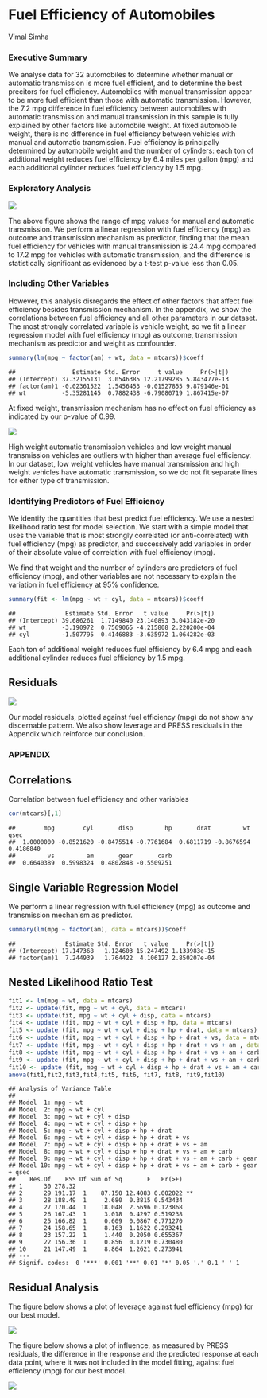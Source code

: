 Fuel Efficiency of Automobiles
================
Vimal Simha

### Executive Summary

We analyse data for 32 automobiles to determine whether manual or automatic transmission is more fuel efficient, and to determine the best precitors for fuel efficiency. Automobiles with manual transmission appear to be more fuel efficient than those with automatic transmission. However, the 7.2 mpg difference in fuel efficiency between automobiles with automatic transmission and manual transmission in this sample is fully explained by other factors like automobile weight. At fixed automobile weight, there is no difference in fuel efficiency between vehicles with manual and automatic transmission. Fuel efficiency is principally determined by automobile weight and the number of cylinders: each ton of additional weight reduces fuel efficiency by 6.4 miles per gallon (mpg) and each additional cylinder reduces fuel efficiency by 1.5 mpg.

### Exploratory Analysis

![](Auto-FuelEfficiency_files/figure-markdown_github/unnamed-chunk-1-1.png)

The above figure shows the range of mpg values for manual and automatic transmission. We perform a linear regression with fuel efficiency (mpg) as outcome and transmission mechanism as predictor, finding that the mean fuel efficiency for vehicles with manual transmission is 24.4 mpg compared to 17.2 mpg for vehicles with automatic transmission, and the difference is statistically significant as evidenced by a t-test p-value less than 0.05.

### Including Other Variables

However, this analysis disregards the effect of other factors that affect fuel efficiency besides transmission mechanism. In the appendix, we show the correlations between fuel efficiency and all other parameters in our dataset. The most strongly correlated variable is vehicle weight, so we fit a linear regression model with fuel efficiency (mpg) as outcome, transmission mechanism as predictor and weight as confounder.

``` r
summary(lm(mpg ~ factor(am) + wt, data = mtcars))$coeff
```

    ##                Estimate Std. Error     t value     Pr(>|t|)
    ## (Intercept) 37.32155131  3.0546385 12.21799285 5.843477e-13
    ## factor(am)1 -0.02361522  1.5456453 -0.01527855 9.879146e-01
    ## wt          -5.35281145  0.7882438 -6.79080719 1.867415e-07

At fixed weight, transmission mechanism has no effect on fuel efficiency as indicated by our p-value of 0.99.

![](Auto-FuelEfficiency_files/figure-markdown_github/unnamed-chunk-3-1.png)

High weight automatic transmission vehicles and low weight manual transmission vehicles are outliers with higher than average fuel efficiency. In our dataset, low weight vehicles have manual transmission and high weight vehicles have automatic transmission, so we do not fit separate lines for either type of transmission.

### Identifying Predictors of Fuel Efficiency

We identify the quantities that best predict fuel efficiency. We use a nested likelihood ratio test for model selection. We start with a simple model that uses the variable that is most strongly correlated (or anti-correlated) with fuel efficiency (mpg) as predictor, and successively add variables in order of their absolute value of correlation with fuel efficiency (mpg).

We find that weight and the number of cylinders are predictors of fuel efficiency (mpg), and other variables are not necessary to explain the variation in fuel efficiency at 95% confidence.

``` r
summary(fit <- lm(mpg ~ wt + cyl, data = mtcars))$coeff
```

    ##              Estimate Std. Error   t value     Pr(>|t|)
    ## (Intercept) 39.686261  1.7149840 23.140893 3.043182e-20
    ## wt          -3.190972  0.7569065 -4.215808 2.220200e-04
    ## cyl         -1.507795  0.4146883 -3.635972 1.064282e-03

Each ton of additional weight reduces fuel efficiency by 6.4 mpg and each additional cylinder reduces fuel efficiency by 1.5 mpg.

Residuals
---------

![](Auto-FuelEfficiency_files/figure-markdown_github/unnamed-chunk-5-1.png)

Our model residuals, plotted against fuel efficiency (mpg) do not show any discernable pattern. We also show leverage and PRESS residuals in the Appendix which reinforce our conclusion.

### APPENDIX

Correlations
------------

Correlation between fuel efficiency and other variables

``` r
cor(mtcars)[,1]
```

    ##        mpg        cyl       disp         hp       drat         wt       qsec 
    ##  1.0000000 -0.8521620 -0.8475514 -0.7761684  0.6811719 -0.8676594  0.4186840 
    ##         vs         am       gear       carb 
    ##  0.6640389  0.5998324  0.4802848 -0.5509251

Single Variable Regression Model
--------------------------------

We perform a linear regression with fuel efficiency (mpg) as outcome and transmission mechanism as predictor.

``` r
summary(lm(mpg ~ factor(am), data = mtcars))$coeff
```

    ##              Estimate Std. Error   t value     Pr(>|t|)
    ## (Intercept) 17.147368   1.124603 15.247492 1.133983e-15
    ## factor(am)1  7.244939   1.764422  4.106127 2.850207e-04

Nested Likelihood Ratio Test
----------------------------

``` r
fit1 <- lm(mpg ~ wt, data = mtcars)
fit2 <- update(fit, mpg ~ wt + cyl, data = mtcars)
fit3 <- update(fit, mpg ~ wt + cyl + disp, data = mtcars)
fit4 <- update (fit, mpg ~ wt + cyl + disp + hp, data = mtcars)
fit5 <- update (fit, mpg ~ wt + cyl + disp + hp + drat, data = mtcars)
fit6 <- update (fit, mpg ~ wt + cyl + disp + hp + drat + vs, data = mtcars)
fit7 <- update (fit, mpg ~ wt + cyl + disp + hp + drat + vs + am , data = mtcars)
fit8 <- update (fit, mpg ~ wt + cyl + disp + hp + drat + vs + am + carb, data = mtcars)
fit9 <- update (fit, mpg ~ wt + cyl + disp + hp + drat + vs + am + carb + gear, data = mtcars)
fit10 <- update (fit, mpg ~ wt + cyl + disp + hp + drat + vs + am + carb + gear + qsec, data = mtcars)
anova(fit1,fit2,fit3,fit4,fit5, fit6, fit7, fit8, fit9,fit10)
```

    ## Analysis of Variance Table
    ## 
    ## Model  1: mpg ~ wt
    ## Model  2: mpg ~ wt + cyl
    ## Model  3: mpg ~ wt + cyl + disp
    ## Model  4: mpg ~ wt + cyl + disp + hp
    ## Model  5: mpg ~ wt + cyl + disp + hp + drat
    ## Model  6: mpg ~ wt + cyl + disp + hp + drat + vs
    ## Model  7: mpg ~ wt + cyl + disp + hp + drat + vs + am
    ## Model  8: mpg ~ wt + cyl + disp + hp + drat + vs + am + carb
    ## Model  9: mpg ~ wt + cyl + disp + hp + drat + vs + am + carb + gear
    ## Model 10: mpg ~ wt + cyl + disp + hp + drat + vs + am + carb + gear + qsec
    ##    Res.Df    RSS Df Sum of Sq       F   Pr(>F)   
    ## 1      30 278.32                                 
    ## 2      29 191.17  1    87.150 12.4083 0.002022 **
    ## 3      28 188.49  1     2.680  0.3815 0.543434   
    ## 4      27 170.44  1    18.048  2.5696 0.123868   
    ## 5      26 167.43  1     3.018  0.4297 0.519238   
    ## 6      25 166.82  1     0.609  0.0867 0.771270   
    ## 7      24 158.65  1     8.163  1.1622 0.293241   
    ## 8      23 157.22  1     1.440  0.2050 0.655367   
    ## 9      22 156.36  1     0.856  0.1219 0.730480   
    ## 10     21 147.49  1     8.864  1.2621 0.273941   
    ## ---
    ## Signif. codes:  0 '***' 0.001 '**' 0.01 '*' 0.05 '.' 0.1 ' ' 1

Residual Analysis
-----------------

The figure below shows a plot of leverage against fuel efficiency (mpg) for our best model.

![](Auto-FuelEfficiency_files/figure-markdown_github/unnamed-chunk-9-1.png)

The figure below shows a plot of influence, as measured by PRESS residuals, the difference in the response and the predicted response at each data point, where it was not included in the model fitting, against fuel efficiency (mpg) for our best model.

![](Auto-FuelEfficiency_files/figure-markdown_github/unnamed-chunk-10-1.png)
